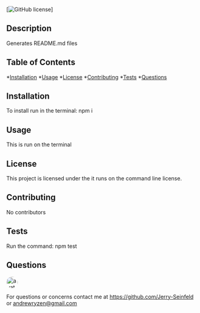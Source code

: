
[![GitHub license](https://img.shields.io/github/license/Naereen/StrapDown.js.svg)]

## Description
  Generates README.md files

  ## Table of Contents
  *[Installation](#installation)
  *[Usage](#usage)
  *[License](#license)
  *[Contributing](#contributing)
  *[Tests](#tests)
  *[Questions](#questions)
  
## Installation
To install run in the terminal:
  npm i

## Usage
This is run on the terminal

## License
This project is licensed under the it runs on the command line license.

## Contributing
  No contributors

## Tests
Run the command:
  npm test

    
## Questions
<img src="https://avatars3.githubusercontent.com/u/58785613?v=4" alt="avatar" style="border-radius: 16px" width="30"/>

For questions or concerns contact me at
https://github.com/Jerry-Seinfeld or andrewryzen@gmail.com
  